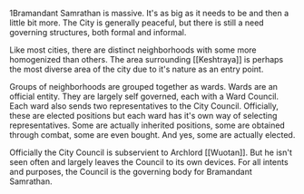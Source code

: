 1Bramandant Samrathan is massive.  It's as big as it needs to be and then a little bit more.  The City is generally peaceful, but there is still a need governing structures, both formal and informal.

Like most cities, there are distinct neighborhoods with some more homogenized than others.  The area surrounding [[Keshtraya]] is perhaps the most diverse area of the city due to it's nature as an entry point.

Groups of neighborhoods are grouped together as wards.  Wards are an official entity.  They are largely self governed, each with a Ward Council.  Each ward also sends two representatives to the City Council.  Officially, these are elected positions but each ward has it's own way of selecting representatives.  Some are actually inherited positions, some are obtained through combat, some are even bought.  And yes, some are actually elected.

Officially the City Council  is subservient to Archlord [[Wuotan]]. But he isn't seen often and largely leaves the Council to its own devices.  For all intents  and purposes, the Council is the governing body for Bramandant Samrathan.